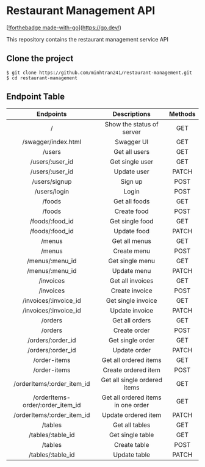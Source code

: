# Restaurant Management API

[[!forthebadge made-with-go](http://forthebadge.com/images/badges/made-with-go.svg)](https://go.dev/)

This repository contains the restaurant management service API

## Clone the project

```
$ git clone https://github.com/minhtran241/restaurant-management.git
$ cd restaurant-management
```

## Endpoint Table

<div align="center">

|            Endpoints             |            Descriptions            | Methods |
| :------------------------------: | :--------------------------------: | :-----: |
|                /                 |     Show the status of server      |   GET   |
|       /swagger/index.html        |             Swagger UI             |   GET   |
|              /users              |           Get all users            |   GET   |
|         /users/:user_id          |          Get single user           |   GET   |
|         /users/:user_id          |            Update user             |  PATCH  |
|          /users/signup           |              Sign up               |  POST   |
|           /users/login           |               Login                |  POST   |
|              /foods              |           Get all foods            |   GET   |
|              /foods              |            Create food             |  POST   |
|         /foods/:food_id          |          Get single food           |   GET   |
|         /foods/:food_id          |            Update food             |  PATCH  |
|              /menus              |           Get all menus            |   GET   |
|              /menus              |            Create menu             |  POST   |
|         /menus/:menu_id          |          Get single menu           |   GET   |
|         /menus/:menu_id          |            Update menu             |  PATCH  |
|            /invoices             |          Get all invoices          |   GET   |
|            /invoices             |           Create invoice           |  POST   |
|      /invoices/:invoice_id       |         Get single invoice         |   GET   |
|      /invoices/:invoice_id       |           Update invoice           |  PATCH  |
|             /orders              |           Get all orders           |   GET   |
|             /orders              |            Create order            |  POST   |
|        /orders/:order_id         |          Get single order          |   GET   |
|        /orders/:order_id         |            Update order            |  PATCH  |
|           /order-items           |       Get all ordered items        |   GET   |
|           /order-items           |        Create ordered item         |  POST   |
|    /orderItems/:order_item_id    |    Get all single ordered items    |   GET   |
| /orderItems-order/:order_item_id | Get all ordered items in one order |   GET   |
|    /orderItems/:order_item_id    |        Update ordered item         |  PATCH  |
|             /tables              |           Get all tables           |   GET   |
|        /tables/:table_id         |          Get single table          |   GET   |
|             /tables              |            Create table            |  POST   |
|        /tables/:table_id         |            Update table            |  PATCH  |

</div>
